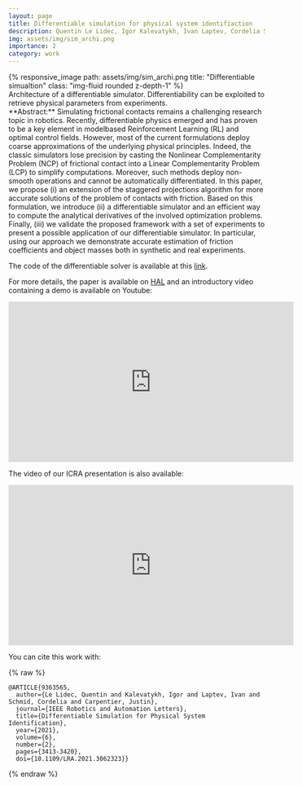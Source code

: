 ```yaml
---
layout: page
title: Differentiable simulation for physical system identifiaction
description: Quentin Le Lidec, Igor Kalevatykh, Ivan Laptev, Cordelia Schmid, Justin Carpentier, IEEE Robotic and Automation Letters
img: assets/img/sim_archi.png
importance: 2
category: work
--- 
```


<div class="row">
    <div class="col-sm mt-3 mt-md-0">
        {% responsive_image path: assets/img/sim_archi.png title: "Differentiable simualtion" class: "img-fluid rounded z-depth-1" %}
    </div>
</div>
<div class="caption">
    Architecture of a differentiable simulator. Differentiability can be exploited to retrieve physical parameters from experiments.
</div>
**Abstract:** Simulating frictional contacts remains a challenging research topic in robotics. Recently, differentiable physics emerged and has proven to be a key element in modelbased Reinforcement Learning (RL) and optimal control fields. However, most of the current formulations deploy coarse approximations of the underlying physical principles. Indeed, the classic simulators lose precision by casting the Nonlinear Complementarity Problem (NCP) of frictional contact into a Linear Complementarity Problem (LCP) to simplify computations. Moreover, such methods deploy non-smooth operations and cannot be automatically differentiated. In this paper, we propose (i) an extension of the staggered projections algorithm for more accurate solutions of the problem of contacts with friction. Based on this formulation, we introduce (ii) a differentiable simulator and an efficient way to compute the analytical derivatives of the involved optimization problems. Finally, (iii) we validate the proposed framework with a set of experiments to present a possible application of our differentiable simulator. In particular, using our approach we demonstrate accurate estimation of friction coefficients and object masses both in synthetic and real experiments. 

The code of the differentiable solver is available at this [link](https://github.com/quentinll/diffqcqp).

For more details, the paper is available on [HAL](https://hal.archives-ouvertes.fr/hal-03025616/) and an introductory video containing a demo is available on Youtube:

<iframe width="560" height="315" src="https://www.youtube.com/embed/d248IWMLW9o" title="YouTube video player" frameborder="0" allow="accelerometer; autoplay; clipboard-write; encrypted-media; gyroscope; picture-in-picture" allowfullscreen></iframe>



The video of our ICRA presentation is also available:

<iframe width="560" height="315" src="https://www.youtube.com/embed/pIOuvVUmfsE" title="YouTube video player" frameborder="0" allow="accelerometer; autoplay; clipboard-write; encrypted-media; gyroscope; picture-in-picture" allowfullscreen></iframe>



You can cite this work with:

{% raw %}
```
@ARTICLE{9363565,
  author={Le Lidec, Quentin and Kalevatykh, Igor and Laptev, Ivan and Schmid, Cordelia and Carpentier, Justin},
  journal={IEEE Robotics and Automation Letters}, 
  title={Differentiable Simulation for Physical System Identification}, 
  year={2021},
  volume={6},
  number={2},
  pages={3413-3420},
  doi={10.1109/LRA.2021.3062323}}
```
{% endraw %}
